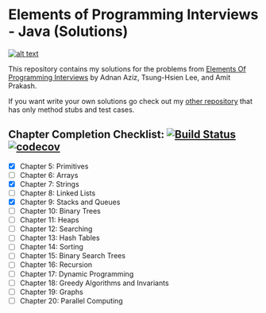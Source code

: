 # Elements of Programming Interviews - Java (Solutions)

[![alt text][eopi]][Elements of Programming Interviews]

This repository contains my solutions for the problems from
[Elements Of Programming Interviews] by Adnan Aziz, Tsung-Hsien Lee, and Amit Prakash. 

If you want write your own solutions go check out my [other repository] that has only method stubs and test cases.

## Chapter Completion Checklist: [![Build Status](https://travis-ci.org/gardncl/elements-of-programming-interviews-solutions.svg?branch=master)](https://travis-ci.org/gardncl/elements-of-programming-interviews-solutions) [![codecov](https://codecov.io/gh/gardncl/elements-of-programming-interviews-solutions/branch/master/graph/badge.svg)](https://codecov.io/gh/gardncl/elements-of-programming-interviews-solutions)

- [x] Chapter 5: Primitives
- [ ] Chapter 6: Arrays
- [x] Chapter 7: Strings
- [ ] Chapter 8: Linked Lists
- [x] Chapter 9: Stacks and Queues
- [ ] Chapter 10: Binary Trees
- [ ] Chapter 11: Heaps
- [ ] Chapter 12: Searching
- [ ] Chapter 13: Hash Tables
- [ ] Chapter 14: Sorting
- [ ] Chapter 15: Binary Search Trees
- [ ] Chapter 16: Recursion
- [ ] Chapter 17: Dynamic Programming
- [ ] Chapter 18: Greedy Algorithms and Invariants
- [ ] Chapter 19: Graphs
- [ ] Chapter 20: Parallel Computing

[Elements of Programming Interviews]:http://amzn.to/2pMWIWH
[other repository]:https://github.com/gardncl/elements-of-programming-interviews
[eopi]:eopi.jpg?raw=true

